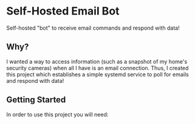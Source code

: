 # Self-Hosted Email Bot
Self-hosted "bot" to receive email commands and respond with data!

## Why?

I wanted a way to access information (such as a snapshot of my home's security
cameras) when all I have is an email connection. Thus, I created this project
which establishes a simple systemd service to poll for emails and respond with
data!

## Getting Started

In order to use this project you will need:

